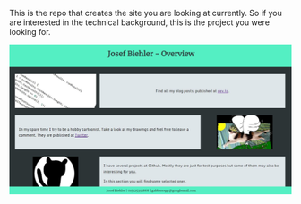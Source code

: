 This is the repo that creates the site you are looking at currently.
So if you are interested in the technical background, this is the project you were looking for.

![example](./assets/project-md.jpg)
